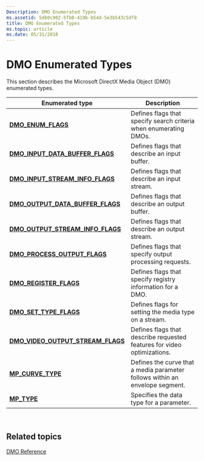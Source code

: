 ```yaml
---
Description: DMO Enumerated Types
ms.assetid: 5d60c902-5fb0-419b-b54d-5e3b543c5df8
title: DMO Enumerated Types
ms.topic: article
ms.date: 05/31/2018
---
```


# DMO Enumerated Types

This section describes the Microsoft DirectX Media Object (DMO) enumerated types.



| Enumerated type                                                            | Description                                                                  |
|----------------------------------------------------------------------------|------------------------------------------------------------------------------|
| [**DMO\_ENUM\_FLAGS**](/windows/desktop/api/Dmoreg/ne-dmoreg-dmo_enum_flags)                                 | Defines flags that specify search criteria when enumerating DMOs.            |
| [**DMO\_INPUT\_DATA\_BUFFER\_FLAGS**](/windows/desktop/api/Mediaobj/ne-mediaobj-_dmo_input_data_buffer_flags)     | Defines flags that describe an input buffer.                                 |
| [**DMO\_INPUT\_STREAM\_INFO\_FLAGS**](/windows/desktop/api/Mediaobj/ne-mediaobj-_dmo_input_stream_info_flags)     | Defines flags that describe an input stream.                                 |
| [**DMO\_OUTPUT\_DATA\_BUFFER\_FLAGS**](/windows/desktop/api/Mediaobj/ne-mediaobj-_dmo_output_data_buffer_flags)   | Defines flags that describe an output buffer.                                |
| [**DMO\_OUTPUT\_STREAM\_INFO\_FLAGS**](/windows/desktop/api/Mediaobj/ne-mediaobj-_dmo_output_stream_info_flags)   | Defines flags that describe an output stream.                                |
| [**DMO\_PROCESS\_OUTPUT\_FLAGS**](/windows/desktop/api/Mediaobj/ne-mediaobj-_dmo_process_output_flags)            | Defines flags that specify output processing requests.                       |
| [**DMO\_REGISTER\_FLAGS**](/windows/desktop/api/Dmoreg/ne-dmoreg-dmo_register_flags)                         | Defines flags that specify registry information for a DMO.                   |
| [**DMO\_SET\_TYPE\_FLAGS**](/windows/desktop/api/Mediaobj/ne-mediaobj-_dmo_set_type_flags)                        | Defines flags for setting the media type on a stream.                        |
| [**DMO\_VIDEO\_OUTPUT\_STREAM\_FLAGS**](/windows/desktop/api/Mediaobj/ne-mediaobj-_dmo_video_output_stream_flags) | Defines flags that describe requested features for video optimizations.      |
| [**MP\_CURVE\_TYPE**](/windows/desktop/api/Medparam/ne-medparam-_mp_curve_type)                                   | Defines the curve that a media parameter follows within an envelope segment. |
| [**MP\_TYPE**](/windows/desktop/api/Medparam/ne-medparam-_mp_type)                                                | Specifies the data type for a parameter.                                     |



 

## Related topics

<dl> <dt>

[DMO Reference](dmo-reference.md)
</dt> </dl>

 

 



